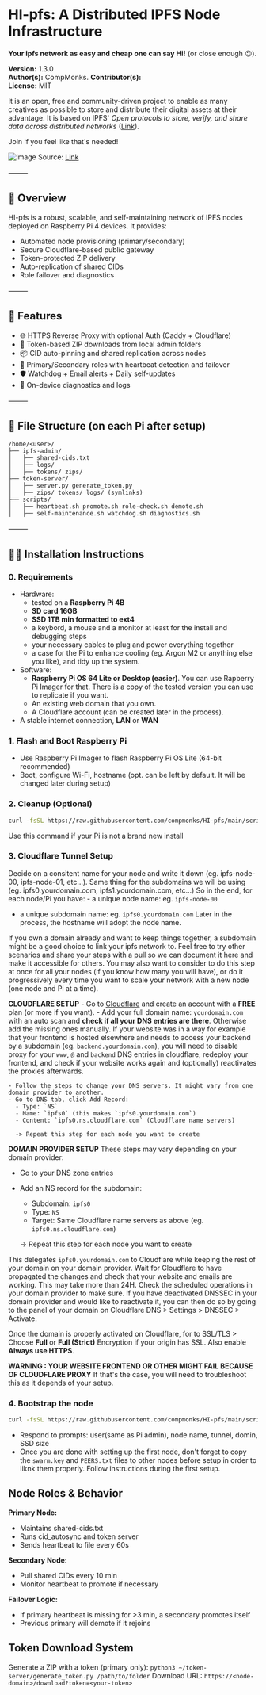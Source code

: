 # HI-pfs: A Distributed IPFS Node Infrastructure
**Your ipfs network as easy and cheap one can say Hi!** (or close enough 😉).

**Version:** 1.3.0  
**Author(s):** CompMonks. 
**Contributor(s):**  
**License:** MIT 


It is an open, free and community-driven project to enable as many creatives as possible to store and distribute their digital assets at their advantage. It is based on IPFS' _Open protocols to store, verify, and share data across distributed networks_ ([Link](https://ipfs.tech/)).


Join if you feel like that's needed!

![image](https://github.com/user-attachments/assets/ea32ff4e-e81b-4b62-83df-2d69ec9e8235)
Source: [Link](https://blog.ipfs.tech/2022-06-09-practical-explainer-ipfs-gateways-1/)

⸻

## 📌 Overview

HI-pfs is a robust, scalable, and self-maintaining network of IPFS nodes deployed on Raspberry Pi 4 devices. It provides:

- Automated node provisioning (primary/secondary)
- Secure Cloudflare-based public gateway
- Token-protected ZIP delivery
- Auto-replication of shared CIDs
- Role failover and diagnostics

⸻

## 🚀 Features

- 🌐 HTTPS Reverse Proxy with optional Auth (Caddy + Cloudflare)
- 🔐 Token-based ZIP downloads from local admin folders
- 📦 CID auto-pinning and shared replication across nodes
- 🧠 Primary/Secondary roles with heartbeat detection and failover
- 🛡️ Watchdog + Email alerts + Daily self-updates
- 🧰 On-device diagnostics and logs

⸻

## 📁 File Structure (on each Pi after setup)
```
/home/<user>/
├── ipfs-admin/
│   ├── shared-cids.txt
│   ├── logs/
│   ├── tokens/ zips/
├── token-server/
│   ├── server.py generate_token.py
│   ├── zips/ tokens/ logs/ (symlinks)
├── scripts/
│   ├── heartbeat.sh promote.sh role-check.sh demote.sh
│   ├── self-maintenance.sh watchdog.sh diagnostics.sh
```

⸻

## 🧑‍💻 Installation Instructions

### 0. Requirements
   - Hardware:
     - tested on a **Raspberry Pi 4B**
     - **SD card 16GB**
     - **SSD 1TB min formatted to ext4**
	  - a keybord, a mouse and a monitor at least for the install and debugging steps
     - your necessary cables to plug and power everything together
     - a case for the Pi to enhance cooling (eg. Argon M2 or anything else you like), and tidy up the system.
   - Software:
      - **Raspberry Pi OS 64 Lite or Desktop (easier)**. You can use Rapberry Pi Imager for that. There is a copy of the tested version you can use to replicate if you want.
      - An existing web domain that you own.
      - A Cloudflare account (can be created later in the process).
   - A stable internet connection, **LAN** or **WAN**

### 1. Flash and Boot Raspberry Pi
- Use Raspberry Pi Imager to flash Raspberry Pi OS Lite (64-bit recommended)
- Boot, configure Wi-Fi, hostname (opt. can be left by default. It will be changed later during setup)

### 2. Cleanup (Optional)
```bash
curl -fsSL https://raw.githubusercontent.com/compmonks/HI-pfs/main/scripts/init.sh 
```
Use this command if your Pi is not a brand new install

### 3. Cloudflare Tunnel Setup
Decide on a consitent name for your node and write it down (eg. ipfs-node-00, ipfs-node-01, etc...). 
Same thing for the subdomains we will be using (eg. ipfs0.yourdomain.com, ipfs1.yourdomain.com, etc...) 
So in the end, for each node/Pi you have: 
	- a unique node name: eg. `ipfs-node-00`
   - a unique subdomain name: eg. `ipfs0.yourdomain.com` 
Later in the process, the hostname will adopt the node name. 
   
If you own a domain already and want to keep things together, a subdomain might be a good choice to link your ipfs network to. Feel free to try other scenarios and share your steps with a pull so we can document it here and make it accessible for others. You may also want to consider to do this step at once for all your nodes (if you know how many you will have), or do it progressively every time you want to scale your network with a new node (one node and Pi at a time).

   **CLOUDFLARE SETUP**
    - Go to [Cloudflare](https://www.cloudflare.com/) and create an account with a **FREE** plan (or more if you want).
    - Add your full domain name: `yourdomain.com` with an auto scan and **check if all your DNS entries are there**. Otherwise add the missing ones manually. If your website was in a way for example that your frontend is hosted elsewhere and needs to access your backend by a subdomain (eg. `backend.yourdomain.com`), you will need to disable proxy for your `www`, `@` and `backend` DNS entries in cloudflare, redeploy your frontend, and check if your website works again and (optionally) reactivates the proxies afterwards.
      
    - Follow the steps to change your DNS servers. It might vary from one domain provider to another.
    - Go to DNS tab, click Add Record:
      - Type: `NS`
      - Name: `ipfs0` (this makes `ipfs0.yourdomain.com`)
      - Content: `ipfs0.ns.cloudflare.com` (Cloudflare name servers)
      
      -> Repeat this step for each node you want to create
   
   **DOMAIN PROVIDER SETUP**
   These steps may vary depending on your domain provider:
   - Go to your DNS zone entries
   - Add an NS record for the subdomain:
      - Subdomain: `ipfs0`
      - Type: `NS`
      - Target: Same Cloudflare name servers as above (eg. `ipfs0.ns.cloudflare.com`)
     
     -> Repeat this step for each node you want to create

   This delegates `ipfs0.yourdomain.com` to Cloudflare while keeping the rest of your domain on your domain provider.
   Wait for Cloudflare to have propagated the changes and check that your website and emails are working. This may take more than 24H. Check the scheduled operations in your domain provider to make sure. If you have deactivated DNSSEC in your domain provider and would like to reactivate it, you can then do so by going to the panel of your domain on Cloudflare DNS > Settings > DNSSEC > Activate.

   Once the domain is properly activated on Cloudflare, for to SSL/TLS > Choose **Full** or **Full (Strict)** Encryption if your origin has SSL. Also enable **Always use HTTPS**.

   **WARNING : YOUR WEBSITE FRONTEND OR OTHER MIGHT FAIL BECAUSE OF CLOUDFLARE PROXY**
   If that's the case, you will need to troubleshoot this as it depends of your setup.
 
### 4. Bootstrap the node
```bash
curl -fsSL https://raw.githubusercontent.com/compmonks/HI-pfs/main/scripts/bootstrap.sh
```

- Respond to prompts: user(same as Pi admin), node name, tunnel, domin, SSD size
- Once you are done with setting up the first node, don't forget to copy the `swarm.key` and `PEERS.txt` files to other nodes before setup in order to liknk them properly. Follow instructions during the first setup.

## Node Roles & Behavior
**Primary Node:**
- Maintains shared-cids.txt
- Runs cid_autosync and token server
- Sends heartbeat to file every 60s

**Secondary Node:**
- Pull shared CIDs every 10 min
- Monitor heartbeat to promote if necessary

**Failover Logic:**
- If primary heartbeat is missing for >3 min, a secondary promotes itself
- Previous primary will demote if it rejoins

## Token Download System
Generate a ZIP with a token (primary only):
```python3 ~/token-server/generate_token.py /path/to/folder```
Download URL:
```https://<node-domain>/download?token=<your-token>```
